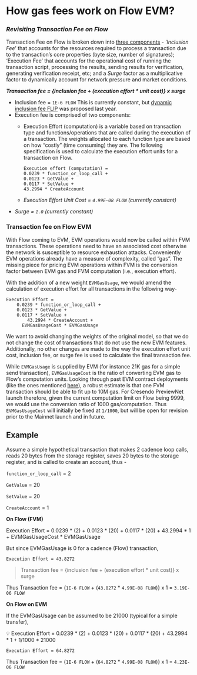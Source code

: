 # **How gas fees work on Flow EVM?**

### ***Revisiting Transaction Fee on Flow***

Transaction Fee on Flow is broken down into [three components](https://developers.flow.com/learn/concepts/variable-transaction-fees) - ‘*Inclusion Fee*’ that accounts for the resources required to process a transaction due to the transaction’s core properties (byte size, number of signatures); ‘Execution Fee’ that accounts for the operational cost of running the transaction script, processing the results, sending results for verification, generating verification receipt, etc; and a *Surge* factor as a multiplicative factor to dynamically account for network pressure and market conditions.

***Transaction fee = {inclusion fee + (execution effort * unit cost)} x surge***

- Inclusion fee = `1E-6 FLOW` This is currently constant, but [dynamic inclusion fee FLIP](https://forum.onflow.org/t/flip-dynamic-inclusion-fees/3700) was proposed last year.
- Execution fee is comprised of two components:
    - Execution Effort (computation) is a variable based on transaction type and functions/operations that are called during the execution of a transaction. The weights allocated to each function type are based on how “costly” (time consuming) they are. The following specification is used to calculate the execution effort units for a transaction on Flow.
        
        ```flow
        Execution effort (computation) =
        0.0239 * function_or_loop_call +
        0.0123 * GetValue +
        0.0117 * SetValue +
        43.2994 * CreateAccount
        ```
        
    - *Execution Effort Unit Cost = `4.99E-08 FLOW` (currently constant)*
- *Surge = `1.0` (currently constant)*

### **Transaction fee on Flow EVM**

With Flow coming to EVM, EVM operations would now be called within FVM transactions. These operations need to have an associated cost otherwise the network is susceptible to resource exhaustion attacks. Conveniently EVM operations already have a measure of complexity, called “gas”. The missing piece for pricing EVM operations within FVM is the conversion factor between EVM gas and FVM computation (i.e., execution effort).

With the addition of a new weight `EVMGasUsage`, we would amend the calculation of execution effort for all transactions in the following way-

```flow
Execution Effort =
    0.0239 * function_or_loop_call +
    0.0123 * GetValue +
    0.0117 * SetValue +
		43.2994 * CreateAccount +
	  EVMGasUsageCost * EVMGasUsage
```

We want to avoid changing the weights of the original model, so that we do not change the cost of transactions that do not use the new EVM features. Additionally, no other changes are made to the way the execution effort unit cost, inclusion fee, or surge fee is used to calculate the final transaction fee.

While `EVMGasUsage` is supplied by EVM (for instance 21K gas for a simple send transaction),  `EVMGasUsageCost` is the ratio of converting EVM gas to Flow’s computation units. Looking through past EVM contract deployments (like the ones mentioned [here](https://mirror.xyz/dexyz.eth/XJob_zNpiMnIb9mTLj8Bq6GvP8apzYwjEHPGtYXxuWY)), a robust estimate is that one FVM transaction should be able to fit up to 10M gas. For Cresendo PreviewNet launch therefore, given the current computation limit on Flow being 9999, we would use the conversion ratio of 1000 gas/computation. Thus `EVMGasUsageCost` will initially be fixed at `1/1000`, but will be open for revision prior to the Mainnet launch and in future.

## **Example**

Assume a simple hypothetical transaction that makes 2 cadence loop calls, reads 20 bytes from the storage register, saves 20 bytes to the storage register, and is called to create an account, thus -

`function_or_loop_call` = 2

`GetValue` = 20

`SetValue` = 20

`CreateAccount` = 1

**On Flow (FVM)**

<aside>
Execution Effort = 0.0239 * (2) + 0.0123 * (20) + 0.0117 * (20) + 43.2994 * 1 + EVMGasUsageCost * EVMGasUsage

</aside>

But since EVMGasUsage is 0 for a cadence (Flow) transaction, 

`Execution Effort = 43.8272`

> Transaction fee = {inclusion fee + (execution effort * unit cost)} x surge
> 

Thus Transaction fee = {`1E-6 FLOW` + (`43.8272` * `4.99E-08 FLOW`)} x 1 = `3.19E-06 FLOW`

**On Flow on EVM**

If the EVMGasUsage can be assumed to be 21000 (typical for a simple transfer), 

<aside>
💡 Execution Effort = 0.0239 * (2) + 0.0123 * (20) + 0.0117 * (20) + 43.2994 * 1 + 1/1000 * 21000

</aside>

`Execution Effort = 64.8272`

Thus Transaction fee = {`1E-6 FLOW` + (`64.8272` * `4.99E-08 FLOW`)} x 1 = `4.23E-06 FLOW`

